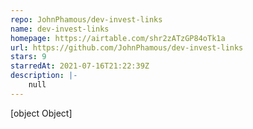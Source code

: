```yaml
---
repo: JohnPhamous/dev-invest-links
name: dev-invest-links
homepage: https://airtable.com/shr2zATzGP84oTk1a
url: https://github.com/JohnPhamous/dev-invest-links
stars: 9
starredAt: 2021-07-16T21:22:39Z
description: |-
    null
---
```


[object Object]
